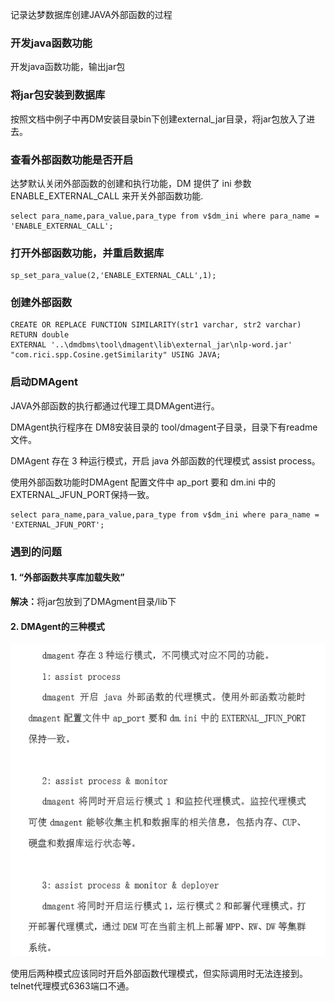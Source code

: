 记录达梦数据库创建JAVA外部函数的过程

### 开发java函数功能
开发java函数功能，输出jar包

### 将jar包安装到数据库
按照文档中例子中再DM安装目录bin下创建external_jar目录，将jar包放入了进去。

### 查看外部函数功能是否开启
达梦默认关闭外部函数的创建和执行功能，DM 提供了 ini 参数 ENABLE_EXTERNAL_CALL 来开关外部函数功能.
```
select para_name,para_value,para_type from v$dm_ini where para_name = 'ENABLE_EXTERNAL_CALL';
```

### 打开外部函数功能，并重启数据库
```
sp_set_para_value(2,'ENABLE_EXTERNAL_CALL',1);
```

### 创建外部函数
```
CREATE OR REPLACE FUNCTION SIMILARITY(str1 varchar, str2 varchar)
RETURN double
EXTERNAL '..\dmdbms\tool\dmagent\lib\external_jar\nlp-word.jar' "com.rici.spp.Cosine.getSimilarity" USING JAVA;
```

### 启动DMAgent

JAVA外部函数的执行都通过代理工具DMAgent进行。

DMAgent执行程序在 DM8安装目录的 tool/dmagent子目录，目录下有readme文件。

DMAgent 存在 3 种运行模式，开启 java 外部函数的代理模式 assist process。

使用外部函数功能时DMAgent 配置文件中 ap_port 要和 dm.ini 中的 EXTERNAL_JFUN_PORT保持一致。

```
select para_name,para_value,para_type from v$dm_ini where para_name = 'EXTERNAL_JFUN_PORT';
```

### 遇到的问题

#### 1. “外部函数共享库加载失败”

<b>解决：</b>将jar包放到了DMAgment目录/lib下

#### 2. DMAgent的三种模式
![DMAgent的三种模式](/images/database/2020-05-11-3.png)

使用后两种模式应该同时开启外部函数代理模式，但实际调用时无法连接到。telnet代理模式6363端口不通。
